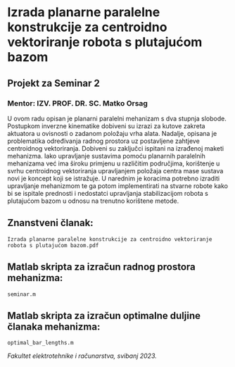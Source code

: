 # Izrada planarne paralelne konstrukcije za centroidno vektoriranje robota s plutajućom bazom

## Projekt za Seminar 2 
### Mentor: IZV. PROF. DR. SC. Matko Orsag


U ovom radu opisan je planarni paralelni mehanizam s dva stupnja slobode. Postupkom inverzne kinematike dobiveni su izrazi za kutove zakreta aktuatora u ovisnosti o zadanom položaju vrha alata. Nadalje, opisana je problematika određivanja radnog prostora uz postavljene zahtjeve centroidnog vektoriranja. Dobiveni su zaključci ispitani na izrađenoj maketi mehanizma. Iako upravljanje sustavima pomoću planarnih paralelnih mehanizama već ima široku primjenu u različitim područjima, korištenje u svrhu centroidnog vektoriranja upravljanjem položaja centra mase sustava novi je koncept koji se istražuje. U narednim je koracima potrebno izraditi upravljanje mehanizmom te ga potom implementirati na stvarne robote kako bi se ispitale prednosti i nedostatci upravljanja stabilizacijom robota s plutajućom bazom u odnosu na trenutno korištene metode.

## Znanstveni članak:
```
Izrada planarne paralelne konstrukcije za centroidno vektoriranje robota s plutajućom bazom.pdf
```
## Matlab skripta za izračun radnog prostora mehanizma:
```
seminar.m
```
## Matlab skripta za izračun optimalne duljine članaka mehanizma:
```
optimal_bar_lengths.m
```

*Fakultet elektrotehnike i računarstva, svibanj 2023.*